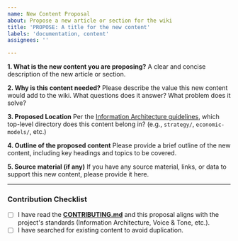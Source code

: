 ```yaml
---
name: New Content Proposal
about: Propose a new article or section for the wiki
title: 'PROPOSE: A title for the new content'
labels: 'documentation, content'
assignees: ''

---
```


**1. What is the new content you are proposing?**
A clear and concise description of the new article or section.

**2. Why is this content needed?**
Please describe the value this new content would add to the wiki. What questions does it answer? What problem does it solve?

**3. Proposed Location**
Per the [Information Architecture guidelines](../CONTRIBUTING.md#1-information-architecture-what-goes-where), which top-level directory does this content belong in? (e.g., `strategy/`, `economic-models/`, etc.)

**4. Outline of the proposed content**
Please provide a brief outline of the new content, including key headings and topics to be covered.

**5. Source material (if any)**
If you have any source material, links, or data to support this new content, please provide it here.

---

### Contribution Checklist
- [ ] I have read the [**CONTRIBUTING.md**](../CONTRIBUTING.md) and this proposal aligns with the project's standards (Information Architecture, Voice & Tone, etc.).
- [ ] I have searched for existing content to avoid duplication.
